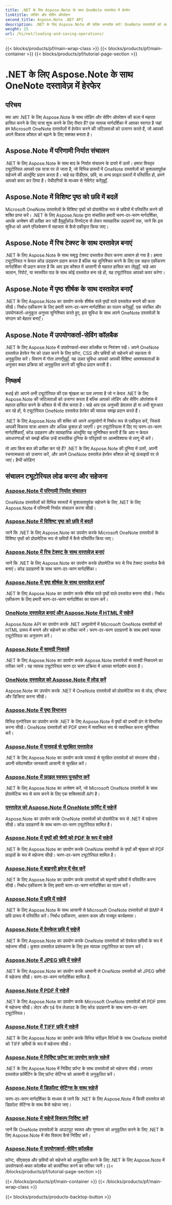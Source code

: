 ```yaml
---
title: .NET के लिए Aspose.Note के साथ OneNote दस्तावेज़ में हेरफेर
linktitle: लोडिंग और सेविंग ऑपरेशन
second_title: Aspose.Note .NET API
description: .NET के लिए Aspose.Note की शक्ति अनलॉक करें! OneNote दस्तावेज़ों को आसानी से लोड करने, सहेजने और हेरफेर करने पर चरण-दर-चरण मार्गदर्शन के लिए हमारे ट्यूटोरियल देखें।
weight: 25
url: /hi/net/loading-and-saving-operations/
---
```


{{< blocks/products/pf/main-wrap-class >}}
{{< blocks/products/pf/main-container >}}
{{< blocks/products/pf/tutorial-page-section >}}

# .NET के लिए Aspose.Note के साथ OneNote दस्तावेज़ में हेरफेर


## परिचय

क्या आप .NET के लिए Aspose.Note के साथ लोडिंग और सेविंग ऑपरेशन की कला में महारत हासिल करने के लिए यात्रा शुरू करने के लिए तैयार हैं? एक व्यापक मार्गदर्शिका में आपका स्वागत है जहां हम Microsoft OneNote दस्तावेज़ों में हेरफेर करने की जटिलताओं को उजागर करते हैं, जो आपको अपने विकास कौशल को बढ़ाने के लिए सशक्त बनाता है।

## Aspose.Note में परिणामी निर्यात संचालन
 .NET के लिए Aspose.Note के साथ बाद के निर्यात संचालन के दायरे में उतरें। हमारा विस्तृत ट्यूटोरियल आपको एक यात्रा पर ले जाता है, जो विभिन्न प्रारूपों में OneNote दस्तावेज़ों को कुशलतापूर्वक सहेजने की अंतर्दृष्टि प्रदान करता है। चाहे वह पीडीएफ, छवि, या अन्य फ़ाइल प्रकारों में परिवर्तित हो, हमने आपको कवर कर लिया है। पेचीदगियों के माध्यम से नेविगेट करें[यहाँ](./consequent-export-operations/).

## Aspose.Note में विशिष्ट पृष्ठ को छवि में बदलें
 Microsoft OneNote दस्तावेज़ों के विशिष्ट पृष्ठों को प्रोग्रामेटिक रूप से छवियों में परिवर्तित करने की शक्ति प्राप्त करें। .NET के लिए Aspose.Note द्वारा संचालित हमारी चरण-दर-चरण मार्गदर्शिका, आपके अन्वेषण की प्रतीक्षा कर रही है[यहाँ](./convert-specific-page-to-image/)कोड स्निपेट्स से लेकर व्यावहारिक उदाहरणों तक, जानें कि इस सुविधा को अपने एप्लिकेशन में सहजता से कैसे एकीकृत किया जाए।

## Aspose.Note में रिच टेक्स्ट के साथ दस्तावेज़ बनाएं
 .NET के लिए Aspose.Note के साथ समृद्ध टेक्स्ट दस्तावेज़ तैयार करना आसान हो गया है। हमारा ट्यूटोरियल न केवल कोड उदाहरण प्रदान करता है बल्कि यह सुनिश्चित करने के लिए एक सहज एकीकरण मार्गदर्शिका भी प्रदान करता है कि आप इस कौशल में आसानी से महारत हासिल कर लें[यहाँ](./create-doc-with-rich-text/). चाहे आप चालान, रिपोर्ट, या स्वरूपित पाठ के साथ कोई दस्तावेज़ बना रहे हों, यह ट्यूटोरियल आपको कवर करेगा।

## Aspose.Note में पृष्ठ शीर्षक के साथ दस्तावेज़ बनाएँ
 .NET के लिए Aspose.Note का उपयोग करके शीर्षक वाले पृष्ठों वाले दस्तावेज़ बनाने की कला सीखें। निर्बाध एकीकरण के लिए हमारी चरण-दर-चरण मार्गदर्शिका का पालन करें[यहाँ](./create-doc-with-page-title/). एक संरचित और उपयोगकर्ता-अनुकूल अनुभव सुनिश्चित करते हुए, इस सुविधा के साथ अपने OneNote दस्तावेज़ों के संगठन को बेहतर बनाएँ।

## Aspose.Note में उपयोगकर्ता-सेविंग कॉलबैक
.NET के लिए Aspose.Note में उपयोगकर्ता-बचत कॉलबैक पर नियंत्रण रखें। अपने OneNote दस्तावेज़ हेरफेर गेम को उन्नत करने के लिए फ़ॉन्ट, CSS और छवियों को सहेजने को सहजता से अनुकूलित करें। विवरण में गोता लगाएँ[यहाँ](./user-saving-callbacks/). यह उन्नत सुविधा आपको आपकी विशिष्ट आवश्यकताओं के अनुसार बचत प्रक्रिया को अनुकूलित करने की सुविधा प्रदान करती है।

## निष्कर्ष

बधाई हो! आपने अभी ट्यूटोरियल की एक श्रृंखला का पता लगाया है जो न केवल .NET के लिए Aspose.Note की जटिलताओं को उजागर करता है बल्कि आपको लोडिंग और सेविंग ऑपरेशंस में महारत हासिल करने के कौशल से भी लैस करता है। चाहे आप एक अनुभवी डेवलपर हों या अभी शुरुआत कर रहे हों, ये ट्यूटोरियल OneNote दस्तावेज़ हेरफेर की व्यापक समझ प्रदान करते हैं।

.NET के लिए Aspose.Note की शक्ति को अपने अनुप्रयोगों में निर्बाध रूप से एकीकृत करें, जिससे आपकी विकास यात्रा आसान और अधिक कुशल हो जाएगी। इन ट्यूटोरियल्स में दिए गए चरण-दर-चरण मार्गदर्शिकाएँ, कोड उदाहरण और व्यावहारिक अंतर्दृष्टि यह सुनिश्चित करती हैं कि आप न केवल अवधारणाओं को समझें बल्कि उन्हें वास्तविक दुनिया के परिदृश्यों पर आत्मविश्वास से लागू भी करें।

तो आप किस बात की प्रतीक्षा कर रहे हैं? .NET के लिए Aspose.Note की दुनिया में उतरें, अपनी रचनात्मकता को उजागर करें, और अपने OneNote दस्तावेज़ हेरफेर कौशल को नई ऊंचाइयों पर ले जाएं। हैप्पी कोडिंग!

## संचालन ट्यूटोरियल लोड करना और सहेजना
### [Aspose.Note में परिणामी निर्यात संचालन](./consequent-export-operations/)
OneNote दस्तावेज़ों को विभिन्न स्वरूपों में कुशलतापूर्वक सहेजने के लिए .NET के लिए Aspose.Note में परिणामी निर्यात संचालन करना सीखें।
### [Aspose.Note में विशिष्ट पृष्ठ को छवि में बदलें](./convert-specific-page-to-image/)
जानें कि .NET के लिए Aspose.Note का उपयोग करके Microsoft OneNote दस्तावेज़ों के विशिष्ट पृष्ठों को प्रोग्रामेटिक रूप से छवियों में कैसे परिवर्तित किया जाए।
### [Aspose.Note में रिच टेक्स्ट के साथ दस्तावेज़ बनाएं](./create-doc-with-rich-text/)
जानें कि .NET के लिए Aspose.Note का उपयोग करके प्रोग्रामेटिक रूप से रिच टेक्स्ट दस्तावेज़ कैसे बनाएं। कोड उदाहरणों के साथ चरण-दर-चरण मार्गदर्शिका।
### [Aspose.Note में पृष्ठ शीर्षक के साथ दस्तावेज़ बनाएँ](./create-doc-with-page-title/)
.NET के लिए Aspose.Note का उपयोग करके शीर्षक वाले पृष्ठों वाले दस्तावेज़ बनाना सीखें। निर्बाध एकीकरण के लिए हमारी चरण-दर-चरण मार्गदर्शिका का पालन करें।
### [OneNote दस्तावेज़ बनाएं और Aspose.Note में HTML में सहेजें](./create-onenote-doc-save-to-html/)
Aspose.Note API का उपयोग करके .NET अनुप्रयोगों में Microsoft OneNote दस्तावेज़ों को HTML प्रारूप में बनाने और सहेजने का तरीका जानें। चरण-दर-चरण उदाहरणों के साथ हमारे व्यापक ट्यूटोरियल का अनुसरण करें।
### [Aspose.Note में सामग्री निकालें](./extract-content/)
.NET के लिए Aspose.Note का उपयोग करके Aspose.Note दस्तावेज़ों से सामग्री निकालने का तरीका जानें। यह व्यापक ट्यूटोरियल चरण दर चरण प्रक्रिया में आपका मार्गदर्शन करता है।
### [OneNote दस्तावेज़ को Aspose.Note में लोड करें](./load-onenote-document/)
Aspose.Note का उपयोग करके .NET में OneNote दस्तावेज़ों को प्रोग्रामेटिक रूप से लोड, एन्क्रिप्ट और डिक्रिप्ट करना सीखें।
### [Aspose.Note में पृष्ठ विभाजन](./page-splitting/)
विभिन्न एल्गोरिदम का उपयोग करके .NET के लिए Aspose.Note में पृष्ठों को प्रभावी ढंग से विभाजित करना सीखें। OneNote दस्तावेज़ों को PDF प्रारूप में व्यवस्थित रूप से व्यवस्थित करना सुनिश्चित करें।
### [Aspose.Note में पासवर्ड से सुरक्षित दस्तावेज़](./password-protected-document/)
.NET के लिए Aspose.Note का उपयोग करके पासवर्ड से सुरक्षित दस्तावेज़ों को संभालना सीखें। अपनी संवेदनशील जानकारी आसानी से सुरक्षित करें।
### [Aspose.Note में फ़ाइल स्वरूप पुनर्प्राप्त करें](./retrieve-file-format/)
.NET के लिए Aspose.Note का अन्वेषण करें, जो Microsoft OneNote दस्तावेज़ों के साथ प्रोग्रामेटिक रूप से काम करने के लिए एक शक्तिशाली API है।
### [दस्तावेज़ को Aspose.Note में OneNote फ़ॉर्मेट में सहेजें](./save-doc-to-onenote-format/)
Aspose.Note का उपयोग करके OneNote दस्तावेज़ों को प्रोग्रामेटिक रूप से .NET में सहेजना सीखें। कोड उदाहरणों के साथ चरण-दर-चरण ट्यूटोरियल शामिल है।
### [Aspose.Note में पृष्ठों की श्रेणी को PDF के रूप में सहेजें](./save-range-pages-as-pdf/)
.NET के लिए Aspose.Note का उपयोग करके OneNote दस्तावेज़ों के पृष्ठों की श्रृंखला को PDF फ़ाइलों के रूप में सहेजना सीखें। चरण-दर-चरण ट्यूटोरियल शामिल है।
### [Aspose.Note में बाइनरी इमेज में सेव करें](./save-to-binary-image/)
.NET के लिए Aspose.Note का उपयोग करके दस्तावेज़ों को बाइनरी छवियों में परिवर्तित करना सीखें। निर्बाध एकीकरण के लिए हमारी चरण-दर-चरण मार्गदर्शिका का पालन करें।
### [Aspose.Note में छवि में सहेजें](./save-to-image/)
.NET के लिए Aspose.Note के साथ आसानी से Microsoft OneNote दस्तावेज़ों को BMP में छवि प्रारूप में परिवर्तित करें। निर्बाध एकीकरण, आसान कदम और मजबूत कार्यक्षमता।
### [Aspose.Note में ग्रेस्केल छवि में सहेजें](./save-to-grayscale-image/)
.NET के लिए Aspose.Note का उपयोग करके OneNote दस्तावेज़ों को ग्रेस्केल छवियों के रूप में सहेजना सीखें। कुशल दस्तावेज़ प्रसंस्करण के लिए इस व्यापक ट्यूटोरियल का पालन करें।
### [Aspose.Note में JPEG छवि में सहेजें](./save-to-jpeg-image/)
.NET के लिए Aspose.Note का उपयोग करके आसानी से OneNote दस्तावेज़ों को JPEG छवियों में सहेजना सीखें। चरण-दर-चरण मार्गदर्शिका शामिल है.
### [Aspose.Note में PDF में सहेजें](./save-to-pdf/)
.NET के लिए Aspose.Note का उपयोग करके Microsoft OneNote दस्तावेज़ों को PDF प्रारूप में सहेजना सीखें। लेटर और ए4 पेज लेआउट के लिए कोड उदाहरणों के साथ चरण-दर-चरण ट्यूटोरियल।
### [Aspose.Note में TIFF छवि में सहेजें](./save-to-tiff-image/)
.NET के लिए Aspose.Note का उपयोग करके विभिन्न संपीड़न विधियों के साथ OneNote दस्तावेज़ों को TIFF छवियों के रूप में सहेजना सीखें।
### [Aspose.Note में निर्दिष्ट फ़ॉन्ट का उपयोग करके सहेजें](./save-using-specified-fonts/)
.NET के लिए Aspose.Note में निर्दिष्ट फ़ॉन्ट के साथ दस्तावेज़ों को सहेजना सीखें। लगातार दस्तावेज़ फ़ॉर्मेटिंग के लिए फ़ॉन्ट सेटिंग्स को आसानी से अनुकूलित करें।
### [Aspose.Note में डिफ़ॉल्ट सेटिंग्स के साथ सहेजें](./save-with-default-settings/)
चरण-दर-चरण मार्गदर्शिका के माध्यम से जानें कि .NET के लिए Aspose.Note में किसी दस्तावेज़ को डिफ़ॉल्ट सेटिंग्स के साथ कैसे सहेजा जाए।
### [Aspose.Note में सहेजें विकल्प निर्दिष्ट करें](./specify-save-options/)
जानें कि OneNote दस्तावेज़ों के आउटपुट स्वरूप और गुणवत्ता को अनुकूलित करने के लिए .NET के लिए Aspose.Note में सेव विकल्प कैसे निर्दिष्ट करें।
### [Aspose.Note में उपयोगकर्ता-सेविंग कॉलबैक](./user-saving-callbacks/)
फ़ॉन्ट, सीएसएस और छवियों को सहेजने को अनुकूलित करने के लिए .NET के लिए Aspose.Note में उपयोगकर्ता-बचत कॉलबैक को कार्यान्वित करने का तरीका जानें।
{{< /blocks/products/pf/tutorial-page-section >}}

{{< /blocks/products/pf/main-container >}}
{{< /blocks/products/pf/main-wrap-class >}}

{{< blocks/products/products-backtop-button >}}
